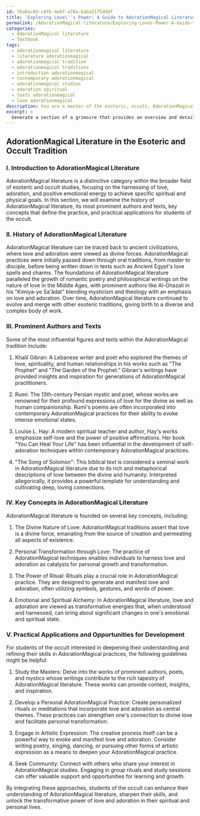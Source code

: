 ```yaml
---
id: f6a6ac0d-c8f6-4ebf-a78a-baba2175dddf
title: 'Exploring Love\''s Power: A Guide to AdorationMagical Literature'
permalink: /AdorationMagical-literature/Exploring-Loves-Power-A-Guide-to-AdorationMagical-Literature/
categories:
  - AdorationMagical literature
  - Textbook
tags:
  - adorationmagical literature
  - literature adorationmagical
  - adorationmagical tradition
  - adorationmagical traditions
  - introduction adorationmagical
  - contemporary adorationmagical
  - adorationmagical studies
  - adoration spiritual
  - texts adorationmagical
  - love adorationmagical
description: You are a master of the esoteric, occult, AdorationMagical literature and education, you have written many textbooks on the subject in ways that provide students with rich and deep understanding of the subject. You are being asked to write textbook-like sections on a topic and you do it with full context, explainability, and reliability in accuracy to the true facts of the topic at hand, in a textbook style that a student would easily be able to learn from, in a rich, engaging, and contextual way. Always include relevant context (such as formulas and history), related concepts, and in a way that someone can gain deep insights from.
excerpt: > 
  Generate a section of a grimoire that provides an overview and detailed information on AdorationMagical literature, including its history, prominent authors, key concepts, and practical applications. Explain how a student of the occult can further their understanding and develop their skills in this specific domain of magical practice.
---
```


## AdorationMagical Literature in the Esoteric and Occult Tradition

### I. Introduction to AdorationMagical Literature

AdorationMagical literature is a distinctive category within the broader field of esoteric and occult studies, focusing on the harnessing of love, adoration, and positive emotional energy to achieve specific spiritual and physical goals. In this section, we will examine the history of AdorationMagical literature, its most prominent authors and texts, key concepts that define the practice, and practical applications for students of the occult.

### II. History of AdorationMagical Literature

AdorationMagical literature can be traced back to ancient civilizations, where love and adoration were viewed as divine forces. AdorationMagical practices were initially passed down through oral traditions, from master to disciple, before being written down in texts such as Ancient Egypt's love spells and charms. The foundations of AdorationMagical literature paralleled the growth of romantic poetry and philosophical writings on the nature of love in the Middle Ages, with prominent authors like Al-Ghazali in his "Kimiya-ye Sa'ādat" blending mysticism and theology with an emphasis on love and adoration. Over time, AdorationMagical literature continued to evolve and merge with other esoteric traditions, giving birth to a diverse and complex body of work.

### III. Prominent Authors and Texts

Some of the most influential figures and texts within the AdorationMagical tradition include:

1. Khalil Gibran: A Lebanese writer and poet who explored the themes of love, spirituality, and human relationships in his works such as "The Prophet" and "The Garden of the Prophet." Gibran's writings have provided insights and inspiration for generations of AdorationMagical practitioners.

2. Rumi: The 13th-century Persian mystic and poet, whose works are renowned for their profound expressions of love for the divine as well as human companionship. Rumi's poems are often incorporated into contemporary AdorationMagical practices for their ability to evoke intense emotional states.

3. Louise L. Hay: A modern spiritual teacher and author, Hay's works emphasize self-love and the power of positive affirmations. Her book "You Can Heal Your Life" has been influential in the development of self-adoration techniques within contemporary AdorationMagical practices.

4. "The Song of Solomon": This biblical text is considered a seminal work in AdorationMagical literature due to its rich and metaphorical descriptions of love between the divine and humanity. Interpreted allegorically, it provides a powerful template for understanding and cultivating deep, loving connections.

### IV. Key Concepts in AdorationMagical Literature

AdorationMagical literature is founded on several key concepts, including:

1. The Divine Nature of Love: AdorationMagical traditions assert that love is a divine force, emanating from the source of creation and permeating all aspects of existence.

2. Personal Transformation through Love: The practice of AdorationMagical techniques enables individuals to harness love and adoration as catalysts for personal growth and transformation.

3. The Power of Ritual: Rituals play a crucial role in AdorationMagical practice. They are designed to generate and manifest love and adoration, often utilizing symbols, gestures, and words of power.

4. Emotional and Spiritual Alchemy: In AdorationMagical literature, love and adoration are viewed as transformative energies that, when understood and harnessed, can bring about significant changes in one's emotional and spiritual state.

### V. Practical Applications and Opportunities for Development

For students of the occult interested in deepening their understanding and refining their skills in AdorationMagical practices, the following guidelines might be helpful:

1. Study the Masters: Delve into the works of prominent authors, poets, and mystics whose writings contribute to the rich tapestry of AdorationMagical literature. These works can provide context, insights, and inspiration.

2. Develop a Personal AdorationMagical Practice: Create personalized rituals or meditations that incorporate love and adoration as central themes. These practices can strengthen one's connection to divine love and facilitate personal transformation.

3. Engage in Artistic Expression: The creative process itself can be a powerful way to evoke and manifest love and adoration. Consider writing poetry, singing, dancing, or pursuing other forms of artistic expression as a means to deepen your AdorationMagical practice.

4. Seek Community: Connect with others who share your interest in AdorationMagical studies. Engaging in group rituals and study sessions can offer valuable support and opportunities for learning and growth.

By integrating these approaches, students of the occult can enhance their understanding of AdorationMagical literature, sharpen their skills, and unlock the transformative power of love and adoration in their spiritual and personal lives.
